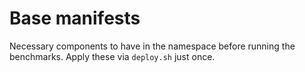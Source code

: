 # Base manifests

Necessary components to have in the namespace before running the benchmarks.
Apply these via `deploy.sh` just once.